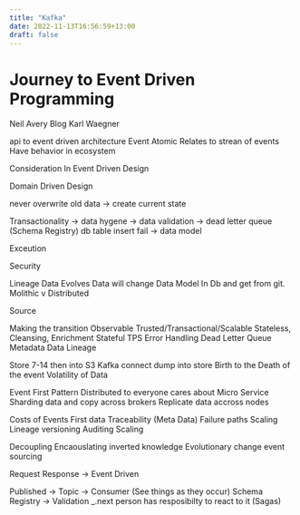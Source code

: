 ```yaml
---
title: "Kafka"
date: 2022-11-13T16:56:59+13:00
draft: false
---
```


# Journey to Event Driven Programming 

Neil Avery Blog
Karl Waegner

api to event driven architecture
Event Atomic 
Relates to strean of events
Have behavior in ecosystem


Consideration In Event Driven Design 

Domain Driven Design

never overwrite old data -> create current state

Transactionality 
-> data hygene 
-> data validation
-> dead letter queue (Schema Registry) db table insert fail 
-> data model 

Exceution


Security


Lineage
Data Evolves Data will change 
Data Model In Db and get from git. 
Molithic v Distributed


Source


Making the transition 
Observable
Trusted/Transactional/Scalable
Stateless, Cleansing, Enrichment
Stateful
TPS
Error Handling
Dead Letter Queue
Metadata
Data Lineage 

Store 7-14 then into S3
Kafka connect dump into store 
Birth to the Death of the event
Volatility of Data 

Event First Pattern
Distributed to everyone cares about
Micro Service 
Sharding data and copy across brokers
Replicate data accross nodes

Costs of Events First
data Traceability (Meta Data)
Failure paths
Scaling
Lineage
versioning
Auditing
Scaling 

Decoupling
Encaouslating
inverted knowledge
Evolutionary change
event sourcing 

Request Response -> Event Driven

Published -> Topic -> Consumer (See things as they occur)
Schema Registry -> Validation _.next person has resposibilty to react to it 
(Sagas)

